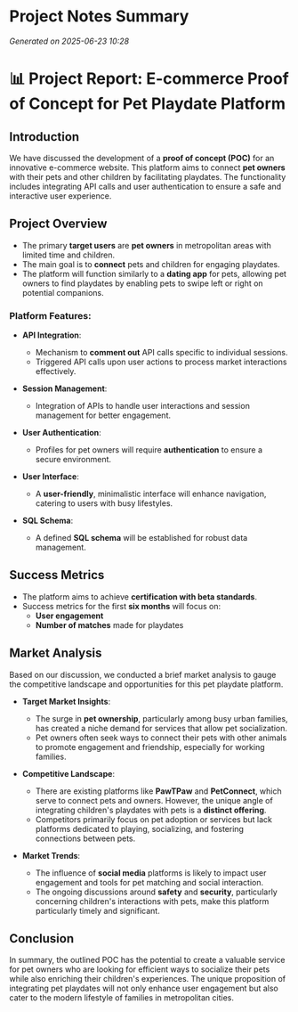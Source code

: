# Project Notes Summary

*Generated on 2025-06-23 10:28*

# 📊 **Project Report: E-commerce Proof of Concept for Pet Playdate Platform**

## **Introduction**
We have discussed the development of a **proof of concept (POC)** for an innovative e-commerce website. This platform aims to connect **pet owners** with their pets and other children by facilitating playdates. The functionality includes integrating API calls and user authentication to ensure a safe and interactive user experience.

## **Project Overview**
- The primary **target users** are **pet owners** in metropolitan areas with limited time and children.
- The main goal is to **connect** pets and children for engaging playdates.
- The platform will function similarly to a **dating app** for pets, allowing pet owners to find playdates by enabling pets to swipe left or right on potential companions.

### **Platform Features:**
- **API Integration**: 
  - Mechanism to **comment out** API calls specific to individual sessions.
  - Triggered API calls upon user actions to process market interactions effectively.
  
- **Session Management**: 
  - Integration of APIs to handle user interactions and session management for better engagement.

- **User Authentication**: 
  - Profiles for pet owners will require **authentication** to ensure a secure environment.

- **User Interface**: 
  - A **user-friendly**, minimalistic interface will enhance navigation, catering to users with busy lifestyles.

- **SQL Schema**: 
  - A defined **SQL schema** will be established for robust data management.

## **Success Metrics**
- The platform aims to achieve **certification with beta standards**.
- Success metrics for the first **six months** will focus on:
  - **User engagement**
  - **Number of matches** made for playdates

## **Market Analysis**
Based on our discussion, we conducted a brief market analysis to gauge the competitive landscape and opportunities for this pet playdate platform.

- **Target Market Insights**: 
  - The surge in **pet ownership**, particularly among busy urban families, has created a niche demand for services that allow pet socialization.
  - Pet owners often seek ways to connect their pets with other animals to promote engagement and friendship, especially for working families.

- **Competitive Landscape**: 
  - There are existing platforms like **PawTPaw** and **PetConnect**, which serve to connect pets and owners. However, the unique angle of integrating children's playdates with pets is a **distinct offering**.
  - Competitors primarily focus on pet adoption or services but lack platforms dedicated to playing, socializing, and fostering connections between pets.

- **Market Trends**: 
  - The influence of **social media** platforms is likely to impact user engagement and tools for pet matching and social interaction.
  - The ongoing discussions around **safety** and **security**, particularly concerning children's interactions with pets, make this platform particularly timely and significant.

## **Conclusion**
In summary, the outlined POC has the potential to create a valuable service for pet owners who are looking for efficient ways to socialize their pets while also enriching their children's experiences. The unique proposition of integrating pet playdates will not only enhance user engagement but also cater to the modern lifestyle of families in metropolitan cities. 